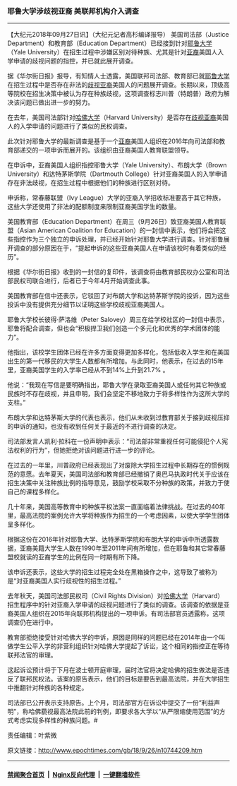 ### 耶鲁大学涉歧视亚裔 美联邦机构介入调查
------------------------

<p>【大纪元2018年09月27日讯】（大纪元记者高杉编译报导） 美国司法部（Justice Department）和教育部（Education Department）已经接到针对<a href="http://www.epochtimes.com/gb/tag/%E8%80%B6%E9%B2%81%E5%A4%A7%E5%AD%A6.html">耶鲁大学</a>（Yale University）在招生过程中涉嫌区别对待种族、尤其是针对<a href="http://www.epochtimes.com/gb/tag/%E4%BA%9A%E8%A3%94.html">亚裔</a>美国人入学申请的歧视问题的指控，并已就此展开调查。</p>
<p>据《华尔街日报》报导，有知情人士透露，美国联邦司法部、教育部已就<a href="http://www.epochtimes.com/gb/tag/%E8%80%B6%E9%B2%81%E5%A4%A7%E5%AD%A6.html">耶鲁大学</a>在招生过程中是否存在非法的<a href="http://www.epochtimes.com/gb/tag/%E6%AD%A7%E8%A7%86%E4%BA%9A%E8%A3%94.html">歧视亚裔</a>美国人的问题展开调查。长期以来，顶级高等院校在招生决策中被认为存在种族歧视，这项调查标志川普（特朗普）政府为解决该问题已做出进一步的努力。</p>
<p>在去年，美国司法部针对<a href="http://www.epochtimes.com/gb/tag/%E5%93%88%E4%BD%9B%E5%A4%A7%E5%AD%A6.html">哈佛大学</a>（Harvard University）是否存在<a href="http://www.epochtimes.com/gb/tag/%E6%AD%A7%E8%A7%86%E4%BA%9A%E8%A3%94.html">歧视亚裔</a>美国人的入学申请的问题进行了类似的民权调查。</p>
<p>此次针对耶鲁大学的最新调查是基于一个<a href="http://www.epochtimes.com/gb/tag/%E4%BA%9A%E8%A3%94.html">亚裔</a>美国人组织在2016年向司法部和教育部递交的一项申诉而展开的。该组织由亚裔美国人教育联盟领导。</p>
<p>在申诉中，亚裔美国人组织指控耶鲁大学（Yale University）、布朗大学（Brown University）和达特茅斯学院（Dartmouth College）针对亚裔美国人的入学申请存在非法歧视，在招生过程中根据他们的种族进行区别对待。</p>
<p>申诉称，常春藤联盟（Ivy League）大学的亚裔入学招收标准要高于其它种族，这些大学还使用了非法的配额制度来限制亚裔美国学生的数量。</p>
<p>美国教育部（Education Department）在周三（9月26日）致亚裔美国人教育联盟（Asian American Coalition for Education）的一封信中表示，他们将会把这些指控作为三个独立的申诉处理，并已经开始针对耶鲁大学进行调查。针对耶鲁展开调查的部分原因在于，“提起申诉的这些亚裔美国人在申请该校时有着类似的经历”。</p>
<p>根据《华尔街日报》收到的一封信的复印件，该调查将由教育部民权办公室和司法部民权司联合进行，后者已于今年4月开始调查此事。</p>
<p>美国教育部在信中还表示，它驳回了对布朗大学和达特茅斯学院的投诉，因为这些投诉中没有提供充分细节以证明这些学校歧视亚裔美国人。</p>
<p>耶鲁大学校长彼得‧萨洛维（Peter Salovey）周三在给学校社区的一封信中表示，耶鲁将配合调查，但也会“积极捍卫我们创造一个多元化和优秀的学术团体的能力”。</p>
<p>他指出，该校学生团体已经在许多方面变得更加多样化，包括低收入学生和在美国出生的第一代移民的大学生人数都有所增加。与此同时，他表示，在过去的15年里，亚裔美国学生的入学率已经从不到14%上升到21.7% 。</p>
<p>他说：“我现在写信是要明确指出，耶鲁大学在录取亚裔美国人或任何其它种族或民族时不存在歧视，并且申明，我们会坚定不移地致力于将多样性作为这所大学的支柱。”</p>
<p>布朗大学和达特茅斯大学的代表也表示，他们从未收到过教育部关于接到歧视压抑的申诉的通知，也没有收到任何关于最近的不进行调查的决定。</p>
<p>司法部发言人凯利‧拉科在一份声明中表示：“司法部非常重视任何可能侵犯个人宪法权利的行为”，但她拒绝对该问题进行进一步的评论。</p>
<p>在过去的一年里，川普政府已经表现出了对废除大学招生过程中长期存在的惯例规范的意愿。去年夏天，美国司法部和教育部已经撤销了奥巴马执政时代关于应该在招生决策中关注种族比例的指导意见，鼓励学校采取不分种族的政策，并致力于使自己的课程多样化。</p>
<p>几十年来，美国高等教育中的种族平权法案一直面临着法律挑战。在过去的40年里，最高法院的案例允许大学将种族作为招生的一个考虑因素，以使大学学生团体呈多样化。</p>
<p>根据这份在2016年针对耶鲁大学、达特茅斯学院和布朗大学的申诉中所透露数据，亚裔美籍大学生人数在1990年至2011年间有所增加，但在耶鲁和其它常春藤盟校就读的亚裔学生的比例在同一时期有所下降。</p>
<p>该申诉还表示，这些大学的招生过程完全处在黑箱操作之中，这导致了被称为是“对亚裔美国人实行歧视性的招生过程。”</p>
<p>去年秋天，美国司法部民权司（Civil Rights Division）对<a href="http://www.epochtimes.com/gb/tag/%E5%93%88%E4%BD%9B%E5%A4%A7%E5%AD%A6.html">哈佛大学</a>（Harvard）招生程序中的针对亚裔入学申请的歧视问题进行了类似的调查。该调查的依据是亚裔美国人组织在2015年向联邦机构提出的一项申诉。有司法部官员透露称，这项调查仍在进行中。</p>
<p>教育部拒绝接受针对哈佛大学的申诉，原因是同样的问题已经在2014年由一个叫做学生公平入学的非营利组织针对哈佛大学提起了诉讼，这个相同的指控正在等待联邦法官的审理。</p>
<p>这起诉讼预计将于下月在波士顿开庭审理，届时法官将决定哈佛的招生做法是否违反了联邦民权法。该案的原告表示，他们的目标是要告到最高法院，并在大学招生中推翻针对种族的各种规定。</p>
<p>司法部已公开表示支持原告。上个月，司法部官方在诉讼中提交了一份“利益声明”，称哈佛藐视最高法院此前的判例，即要求各大学以“从严限缩使用范围”的方式考虑实现多样性的种族问题。#</p>
<p>责任编辑：叶紫微</p>

原文链接：http://www.epochtimes.com/gb/18/9/26/n10744209.htm


------------------------
#### [禁闻聚合首页](https://github.com/gfw-breaker/banned-news/blob/master/README.md) &nbsp;|&nbsp; [Nginx反向代理](https://github.com/gfw-breaker/open-proxy/blob/master/README.md) &nbsp;|&nbsp; [一键翻墙软件](https://github.com/gfw-breaker/nogfw/blob/master/README.md)